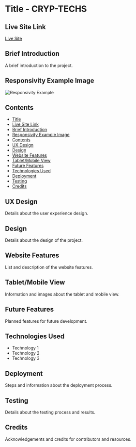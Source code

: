 # Title - CRYP-TECHS 

## Live Site Link
[Live Site](#)

## Brief Introduction
A brief introduction to the project.

## Responsivity Example Image
![Responsivity Example](path/to/image.png)

## Contents
- [Title](#title)
- [Live Site Link](#live-site-link)
- [Brief Introduction](#brief-introduction)
- [Responsivity Example Image](#responsivity-example-image)
- [Contents](#contents)
- [UX Design](#ux-design)
- [Design](#design)
- [Website Features](#website-features)
- [Tablet/Mobile View](#tablet-mobile-view)
- [Future Features](#future-features)
- [Technologies Used](#technologies-used)
- [Deployment](#deployment)
- [Testing](#testing)
- [Credits](#credits)

## UX Design
Details about the user experience design.

## Design
Details about the design of the project.

## Website Features
List and description of the website features.

## Tablet/Mobile View
Information and images about the tablet and mobile view.

## Future Features
Planned features for future development.

## Technologies Used
- Technology 1
- Technology 2
- Technology 3

## Deployment
Steps and information about the deployment process.

## Testing
Details about the testing process and results.

## Credits
Acknowledgements and credits for contributors and resources.